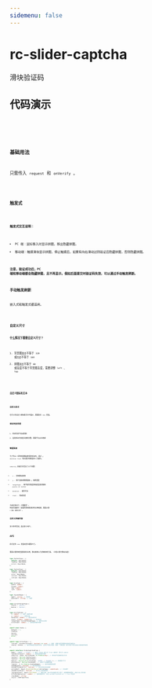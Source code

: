 ```yaml
---
sidemenu: false
---
```


# rc-slider-captcha

滑块验证码

## 代码演示

<code src='./demos/dev-icon.tsx' />
<code src='./demos/dev-button.tsx' />
<code src='./demos/dev-slideway.tsx' />

### 基础用法

只需传入 `request` 和 `onVerify` 。

<code src='./demos/basic.tsx' />

### 触发式

<code src='./demos/float.tsx' />

**触发式交互说明：**

- PC 端：鼠标移入时显示拼图，移出隐藏拼图。
- 移动端：触摸滑块显示拼图，停止触摸后，如果有向右滑动过则验证后隐藏拼图，否则隐藏拼图。

**注意，验证成功后，PC 端和移动端都会隐藏拼图，且不再显示。假如后面提交时验证码失效，可以通过手动触发刷新。**

### 手动触发刷新

嵌入式和触发式都适用。

<code src='./demos/actionRef.tsx' />

### 自定义尺寸

**什么情况下需要自定义尺寸？**

1. 背景图`宽度`不等于 `320` 或`高度`不等于 `160`
2. 拼图`宽度`不等于 `60` 或高度不等于背景图高度，需要调整 `left` 、 `top`

<code src='./demos/size.tsx' />
<code src='./demos/size2.tsx' />

### 自定义图标和文本

<code src='./demos/iconAndText.tsx' />

### 自定义样式

也可以在自定义图标和文本中展示，需要配合 css 变量。

### 验证失败处理

1. 验证失败不自动刷新
2. 连续验证失败超过限制次数，需要手动点击刷新

### 智能检测

为了防止一些爬虫更难破解滑块验证码，通过 `y` `duration` `trail` 结合算法判断是否人为操作。

`onVerify` 回调方法包含了以下参数：

- `x` - 拼图移动距离
- `y` - 按下鼠标到释放鼠标 `y` 轴的差值
- `targetType` - 用户操作的是拼图还是滑块按钮 `puzzle` or `button`
- `duration` - 操作时长
- `trail` - 拖动轨迹

大部分情况下，只需要将 `x` 传给后端即可（如果背景图和滑块有比例缩放，需要计算 `x 乘以 缩放比例`）。

### 自定义拼图内容

多少秒内完成，超过多少用户。

## API

样式支持 css 变量改变主题和尺寸。

需要计算拼图宽度和滑块比例，移动距离以为拼图距离为准。（注意计算可移动长度）

```typescript
type TipTextType = {
  default: ReactNode;
  loading: ReactNode;
  errors: ReactNode;
};

type TipIconType = {
  default: ReactNode;
  loading: ReactNode;
  error: ReactNode;
  success: ReactNode;
  refresh: ReactNode;
};

type SizeType = {
  width: number;
  height: number;
  top: number;
  left: number;
};

type JigsawImages = {
  bgUrl: string; // 背景图
  puzzleUrl: string; // 拼图
};

enum CurrentTargetType {
  Puzzle = 'puzzle',
  Button = 'button',
}

type VerifyParam = {
  x: number; // 拼图 x轴移动值
  y: number; // y 轴移动值
  duration: number; // 操作持续时长
  trail: [number, number][]; // 移动轨迹
  targetType: CurrentTargetType; // 操作dom目标
  errorCount: number; // 期间连续错误次数
};

export enum Status {
  Default = 1,
  Loading,
  Verify,
  Success,
  Error,
}

export type ActionType = {
  refresh: (resetErrorCount?: boolean) => void; // 刷新，参数为是否重置连续错误次数为0
  status: Status; // 每次获取返回当前的状态，注意它不是引用值，而是一个静态值。部分场景下配合自定义刷新操作使用。
};

export interface SliderCaptchaProps {
  mode?: 'embed' | 'float'; // 模式，embed-嵌入式 float-触发式，默认为 embed。
  limitErrorCount?: number; // 限制连续错误次数
  onVerify: (data: VerifyParam) => Promise<any>; // 移动松开后触发验证方法
  tipText?: Partial<TipTextType>;
  tipIcon?: Partial<TipIconType>;
  bgSize?: Partial<Pick<SizeType, 'width' | 'height'>>; // 背景图片尺寸
  puzzleSize?: Partial<SizeType>; // 拼图尺寸和偏移调整
  request: () => Promise<JigsawImages>; // 请求背景图和拼图
  autoRequest?: boolean; // 自动发起请求
  autoRefreshOnError?: boolean; // 验证失败后自动刷新
  actionRef?: React.MutableRefObject<ActionType | undefined>; // 手动操作
  showRefreshIcon?: boolean; // 显示右上角刷新图标
  jigsawContent?: React.ReactNode; // 面板内容，如xx秒完成超过多少用户；或隐藏刷新图标，自定义右上角内容。
  errorHoldDuration?: number; // 错误停留时长，仅在 autoRefreshOnError = true 时生效
  className?: string;
  style?: CSSProperties;
}
```
